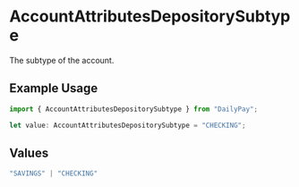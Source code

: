# AccountAttributesDepositorySubtype

The subtype of the account.

## Example Usage

```typescript
import { AccountAttributesDepositorySubtype } from "DailyPay";

let value: AccountAttributesDepositorySubtype = "CHECKING";
```

## Values

```typescript
"SAVINGS" | "CHECKING"
```
